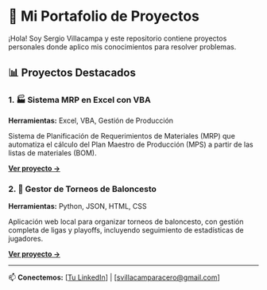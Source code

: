 # 🚀 Mi Portafolio de Proyectos

¡Hola! Soy Sergio Villacampa y este repositorio contiene proyectos personales donde aplico mis conocimientos para resolver problemas.

## 📊 Proyectos Destacados

### 1. 🏭 Sistema MRP en Excel con VBA
**Herramientas:** Excel, VBA, Gestión de Producción

Sistema de Planificación de Requerimientos de Materiales (MRP) que automatiza el cálculo del Plan Maestro de Producción (MPS) a partir de las listas de materiales (BOM).

[**Ver proyecto →**](./MRP/)

### 2. 🏀 Gestor de Torneos de Baloncesto
**Herramientas:** Python, JSON, HTML, CSS

Aplicación web local para organizar torneos de baloncesto, con gestión completa de ligas y playoffs, incluyendo seguimiento de estadísticas de jugadores.

[**Ver proyecto →**](./Torneo%20Baloncesto/)

---

📫 **Conectemos:** [[Tu LinkedIn](https://www.linkedin.com/in/sergio-villacampa-324039259/)] | [svillacamparacero@gmail.com]
